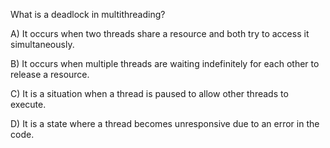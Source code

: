 What is a deadlock in multithreading?

A) It occurs when two threads share a resource and both try to access it simultaneously.

B) It occurs when multiple threads are waiting indefinitely for each other to release a resource.

C) It is a situation when a thread is paused to allow other threads to execute.

D) It is a state where a thread becomes unresponsive due to an error in the code.